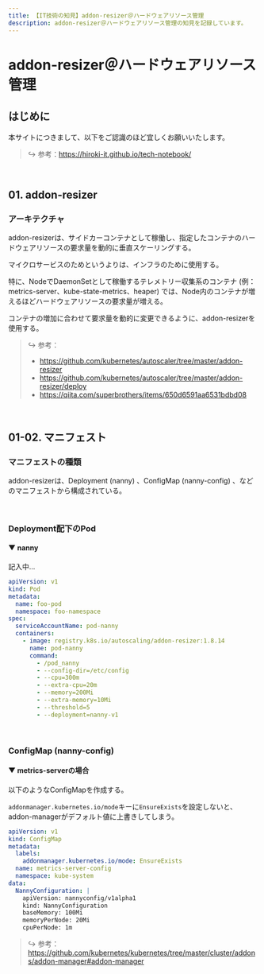```yaml
---
title: 【IT技術の知見】addon-resizer＠ハードウェアリソース管理
description: addon-resizer＠ハードウェアリソース管理の知見を記録しています。
---
```


# addon-resizer＠ハードウェアリソース管理

## はじめに

本サイトにつきまして、以下をご認識のほど宜しくお願いいたします。

> ↪️ 参考：<https://hiroki-it.github.io/tech-notebook/>

<br>

## 01. addon-resizer

### アーキテクチャ

addon-resizerは、サイドカーコンテナとして稼働し、指定したコンテナのハードウェアリソースの要求量を動的に垂直スケーリングする。

マイクロサービスのためというよりは、インフラのために使用する。

特に、NodeでDaemonSetとして稼働するテレメトリー収集系のコンテナ (例：metrics-server、kube-state-metrics、heaper) では、Node内のコンテナが増えるほどハードウェアリソースの要求量が増える。

コンテナの増加に合わせて要求量を動的に変更できるように、addon-resizerを使用する。

> ↪️ 参考：
>
> - <https://github.com/kubernetes/autoscaler/tree/master/addon-resizer>
> - https://github.com/kubernetes/autoscaler/tree/master/addon-resizer/deploy
> - <https://qiita.com/superbrothers/items/650d6591aa6531bdbd08>

<br>

## 01-02. マニフェスト

### マニフェストの種類

addon-resizerは、Deployment (nanny) 、ConfigMap (nanny-config) 、などのマニフェストから構成されている。

<br>

### Deployment配下のPod

#### ▼ nanny

記入中...

```yaml
apiVersion: v1
kind: Pod
metadata:
  name: foo-pod
  namespace: foo-namespace
spec:
  serviceAccountName: pod-nanny
  containers:
    - image: registry.k8s.io/autoscaling/addon-resizer:1.8.14
      name: pod-nanny
      command:
        - /pod_nanny
        - --config-dir=/etc/config
        - --cpu=300m
        - --extra-cpu=20m
        - --memory=200Mi
        - --extra-memory=10Mi
        - --threshold=5
        - --deployment=nanny-v1
```

<br>

### ConfigMap (nanny-config)

#### ▼ metrics-serverの場合

以下のようなConfigMapを作成する。

`addonmanager.kubernetes.io/mode`キーに`EnsureExists`を設定しないと、addon-managerがデフォルト値に上書きしてしまう。

```yaml
apiVersion: v1
kind: ConfigMap
metadata:
  labels:
    addonmanager.kubernetes.io/mode: EnsureExists
  name: metrics-server-config
  namespace: kube-system
data:
  NannyConfiguration: |
    apiVersion: nannyconfig/v1alpha1
    kind: NannyConfiguration
    baseMemory: 100Mi
    memoryPerNode: 20Mi
    cpuPerNode: 1m
```

> ↪️ 参考：<https://github.com/kubernetes/kubernetes/tree/master/cluster/addons/addon-manager#addon-manager>

<br>
